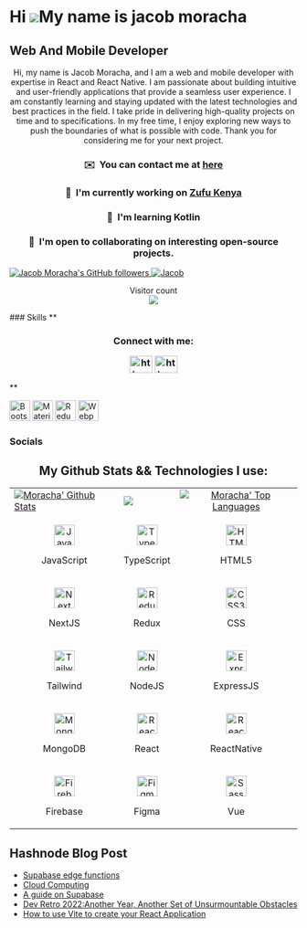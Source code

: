Hi ![](https://user-images.githubusercontent.com/18350557/176309783-0785949b-9127-417c-8b55-ab5a4333674e.gif)My name is jacob moracha
=====================================================================================================================================

Web And Mobile Developer
------------------------

<p align="center">Hi, my name is Jacob Moracha, and I am a web and mobile developer with expertise in React and React Native. I am passionate about building intuitive and user-friendly applications that provide a seamless user experience. I am constantly learning and staying updated with the latest technologies and best practices in the field. I take pride in delivering high-quality projects on time and to specifications. In my free time, I enjoy exploring new ways to push the boundaries of what is possible with code. Thank you for considering me for your next project.</p>
<h3 align="center"> ✉️  You can contact me at <a href="mailto:jacobmoracha@gmail.com">here</a> </h3>
<h3 align="center"> 🚀  I'm currently working on <a href="http://zufu.co.ke">Zufu Kenya</a></h3>
<h3 align="center"> 🧠  I'm learning Kotlin</h3>
<h3 align="center"> 🤝  I'm open to collaborating on interesting open-source projects.</h3>

<a href="https://www.github.com/jacob-d242" target="_blank">
  <img src="https://img.shields.io/github/followers/jacob-d242" alt="Jacob Moracha's GitHub followers" />
</a>
<a href="https://www.twitter.com/jacob-d242" target="_blank">
  <img src="https://img.shields.io/twitter/follow/@morachake" alt="Jacob" />
</a>

<p align="center"> 
  Visitor count<br>
  <img src="https://profile-counter.glitch.me/jacob-d242/count.svg" />
</p>
### Skills
**<h3 align="center">Connect with me: <p>
<a href="https://mobile.twitter.com/rojas__eth?t=qfkzjKfX1_hYzzz6SRaJ-Q&s=09" target="blank"><img align="center" src="https://raw.githubusercontent.com/rahuldkjain/github-profile-readme-generator/master/src/images/icons/Social/twitter.svg" alt="https://mobile.twitter.com/rojas__eth?t=qfkzjKfX1_hYzzz6SRaJ-Q&s=09" height="30" width="40" /></a>
<a href="https://www.linkedin.com/in/rodgers-omondi-308b42148" target="blank"><img align="center" src="https://raw.githubusercontent.com/rahuldkjain/github-profile-readme-generator/master/src/images/icons/Social/linked-in-alt.svg" alt="https://www.linkedin.com/in/rodgers-omondi-308b42148/" height="30" width="40" /></a>
</p>
</h3>**

<a href="https://getbootstrap.com/" target="_blank" rel="noreferrer"><img src="https://raw.githubusercontent.com/danielcranney/readme-generator/main/public/icons/skills/bootstrap-colored.svg" width="36" height="36" alt="Bootstrap" /></a>
<a href="https://mui.com/" target="_blank" rel="noreferrer"><img src="https://raw.githubusercontent.com/danielcranney/readme-generator/main/public/icons/skills/materialui-colored.svg" width="36" height="36" alt="Material UI" /></a>
<a href="https://redux.js.org/" target="_blank" rel="noreferrer"><img src="https://raw.githubusercontent.com/danielcranney/readme-generator/main/public/icons/skills/redux-colored.svg" width="36" height="36" alt="Redux" /></a>
<a href="https://webpack.js.org/" target="_blank" rel="noreferrer"><img src="https://raw.githubusercontent.com/danielcranney/readme-generator/main/public/icons/skills/webpack-colored.svg" width="36" height="36" alt="Webpack" /></a>

</p>


### Socials
<h2 align="center"> My Github Stats && Technologies I use:</h2>

<table>
  <tr>
    <td>
      <a href="https://github.com/jacob-d242"><img alt="Moracha' Github Stats" src="https://github-readme-stats.vercel.app/api?username=jacob-d242&show_icons=true&count_private=true&theme=react&hide_border=true&bg_color=1d2a3a" />
    </td>
    <td>
       <a href="http://www.github.com/jacob-d242"><img src="https://github-readme-streak-stats.herokuapp.com/?user=jacob-d242&stroke=ffffff&background=1d2a3a&ring=5BCDEC&fire=5BCDEC&currStreakNum=ffffff&currStreakLabel=5BCDEC&sideNums=ffffff&sideLabels=ffffff&dates=ffffff&hide_border=true" /></a>
    </td>
    </td>
    <td>
      <a align="center" href="https://github.com/jacob-d242"><img alt="Moracha' Top Languages" src="https://github-readme-stats.vercel.app/api/top-langs/?username=jacob-d242&langs_count=8&count_private=true&layout=compact&theme=react&hide_border=true&bg_color=1d2a3a"/></a>
    </td>
  <tr>
  <tr>
    <td>
      <p align="center">
        <a href="https://developer.mozilla.org/en-US/docs/Web/JavaScript" target="_blank" rel="noreferrer">
          <img src="https://raw.githubusercontent.com/danielcranney/readme-generator/main/public/icons/skills/javascript-colored.svg" width="36" height="36" alt="JavaScript" />
        </a>
        <p align="center">JavaScript</p>
      </p>
    </td>
    <td>           
      <p align="center">
        <a href="https://www.typescriptlang.org/" target="_blank" rel="noreferrer">
          <img src="https://raw.githubusercontent.com/danielcranney/readme-generator/main/public/icons/skills/typescript-colored.svg" width="36" height="36" alt="TypeScript" />
      </a>
        <p align="center">TypeScript</p>
      </p>
    </td>
    <td>
      <p align="center">
        <a href="https://developer.mozilla.org/en-US/docs/Glossary/HTML5" target="_blank" rel="noreferrer">
          <img src="https://raw.githubusercontent.com/danielcranney/readme-generator/main/public/icons/skills/html5-colored.svg" width="36" height="36" alt="HTML5" />
        </a>
        <p align="center">HTML5</p>
      </p>
    </td>
  </tr>
  <tr>
    <td>            
      <p align="center">
        <a href="https://nextjs.org/docs" target="_blank" rel="noreferrer">
          <img src="https://raw.githubusercontent.com/danielcranney/readme-generator/main/public/icons/skills/nextjs-colored.svg" width="36" height="36" alt="NextJs" />
      </a>
        <p align="center">NextJS</p>
      </p>
    </td>
    <td>
      <p align="center">
        <a href="https://redux.js.org/" target="_blank" rel="noreferrer">
          <img src="https://raw.githubusercontent.com/danielcranney/readme-generator/main/public/icons/skills/redux-colored.svg" width="36" height="36" alt="Redux" />
      </a>
        <p align="center">Redux</p>
      </p>
    </td>
    <td>
      <p align="center">
        <a href="https://www.w3.org/TR/CSS/#css" target="_blank" rel="noreferrer">
          <img src="https://raw.githubusercontent.com/danielcranney/readme-generator/main/public/icons/skills/css3-colored.svg" width="36" height="36" alt="CSS3" />
      </a>
        <p align="center">CSS</p>
      </p>
    </td>
  </tr>

  <tr>
    <td>      
      <p align="center">
        <a href="https://tailwindcss.com/" target="_blank" rel="noreferrer">
          <img src="https://raw.githubusercontent.com/danielcranney/readme-generator/main/public/icons/skills/tailwindcss-colored.svg" width="36" height="36" alt="TailwindCSS" />
        </a>
        <p align="center">Tailwind</p>
      </p>
    </td>
    <td>            
      <p align="center">
        <a href="https://nodejs.org/en/" target="_blank" rel="noreferrer">
        <img src="https://raw.githubusercontent.com/danielcranney/readme-generator/main/public/icons/skills/nodejs-colored.svg" width="36" height="36" alt="NodeJS" />
      </a>
        <p align="center">NodeJS</p>
      </p>
    </td>
    <td>           
      <p align="center">
        <a href="https://expressjs.com/" target="_blank" rel="noreferrer">
          <img src="https://raw.githubusercontent.com/danielcranney/readme-generator/main/public/icons/skills/express-colored.svg" width="36" height="36" alt="Express" />
        </a>
        <p align="center">ExpressJS</p>
      </p>
    </td>
  </tr>

  <tr>
    <td>             
      <p align="center">
        <a href="https://www.mongodb.com/" target="_blank" rel="noreferrer">
          <img src="https://raw.githubusercontent.com/danielcranney/readme-generator/main/public/icons/skills/mongodb-colored.svg" width="36" height="36" alt="MongoDB" />
        </a>
        <p align="center">MongoDB</p>
      </p>
    </td>
    <td>
      <p align="center">
        <a href="https://reactjs.org/" target="_blank" rel="noreferrer">
          <img src="https://raw.githubusercontent.com/danielcranney/readme-generator/main/public/icons/skills/react-colored.svg" width="36" height="36" alt="React" />
        </a>
        <p align="center">React</p>
      </p>
    </td>
    <td>
      <p align="center">
        <a href="https://reactjs.org/" target="_blank" rel="noreferrer">
          <img src="https://raw.githubusercontent.com/danielcranney/readme-generator/main/public/icons/skills/react-colored.svg" width="36" height="36" alt="React" />
        </a>
        <p align="center">ReactNative</p>
      </p>
    </td>
  <tr>
    <td>
      <p align="center">
          <a href="https://firebase.google.com/" target="_blank" rel="noreferrer">
          <img src="https://raw.githubusercontent.com/danielcranney/readme-generator/main/public/icons/skills/firebase-colored.svg" width="36" height="36" alt="Firebase" />
          </a>
        <p align="center">Firebase</p>
      </p>      
    </td>
    <td>
      <p align="center">
        <a href="https://www.figma.com/" target="_blank" rel="noreferrer">
          <img src="https://raw.githubusercontent.com/danielcranney/readme-generator/main/public/icons/skills/figma-colored.svg" width="36" height="36" alt="Figma" />
        </a>
        <p align="center">Figma</p>
      </p>
    </td>
    <td>
      <p align="center">
        <a href="https://vue.corg/" target="_blank" rel="noreferrer">
          <img src="https://raw.githubusercontent.com/danielcranney/readme-generator/main/public/icons/skills/vue3-colored.svg" width="36" height="36" alt="Sass" />
      </a>
        <p align="center">Vue</p>
      </p>
    </td>
  </tr>
</table>

## Hashnode Blog Post
<!-- HASHNODE:START -->
- [Supabase edge functions](https://moracha.hashnode.dev/supabase-edge-functions)
- [Cloud Computing](https://moracha.hashnode.dev/cloud-computing)
- [A guide on Supabase](https://moracha.hashnode.dev/a-guide-on-supabase)
- [Dev Retro 2022:Another Year, Another Set of Unsurmountable Obstacles](https://moracha.hashnode.dev/dev-retro-2022another-year-another-set-of-unsurmountable-obstacles)
- [How to use Vite to create your React Application](https://moracha.hashnode.dev/how-to-use-vite-to-create-your-react-application)
<!-- HASHNODE:END -->






